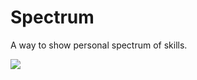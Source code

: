 # Spectrum
A way to show personal spectrum of skills.

![](https://github.com/thzt/Spectrum/image/skill-spectrum.png)

